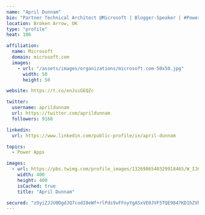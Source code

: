 ```yaml
---
name: "April Dunnam"
bio: "Partner Technical Architect @Microsoft | Blogger-Speaker | #PowerApps, #PowerAutomate, #Office365, #SharePoint | #WIT | #Karaoke Queen"
location: Broken Arrow, OK
type: "profile"
heat: 106

affiliation:
  name: Microsoft
  domain: microsoft.com
  images:
    - url: "/assets/images/organizations/microsoft.com-50x50.jpg"
      width: 50
      height: 50

website: https://t.co/enJuiGEQZc

twitter:
  username: aprildunnam
  url: https://twitter.com/aprildunnam
  followers: 9168

linkedin:
  url: https://www.linkedin.com/public-profile/in/april-dunnam

topics:
  - Power Apps

images:
  - url: https://pbs.twimg.com/profile_images/1326986540329918465/W_IJ6Ih2_400x400.jpg
    width: 400
    height: 400
    isCached: true
    title: "April Dunnam"

secured: "zOyiZJJU0DgdJQ7codI8eWf+rlPds9vFFoyYgASxVE0JVF5TQE9847KD1hZVh7J+tWTmufdUD/2PeWqRF9na3+mMFXDinUaeZkC+/Sn3iDsNoLRMTl+yWPaxoE9h0JdkB1up8i+N/4MhIRz6cASXwkFkGnOYgpn7FxKYfg2HXOzLukUXoE+6AkcOU7BircQAeJpTzTAAw5AKQH3s/UO56+c+uxnsu6LwPgIr84tVGpv+WCFyq1SfrLQ71Mvkw1X8vWtrpo7hCwr9nLN4jnEAkiNITNk8hlU5UtfkFnqkRy4LXdrV4bRRVtwLuNIoL95vQPuQFJn47ZyNmZXh5pP7TEX2MYiqDsw1OQtfUM1bA+KkBuAY4t0pyCEdIoMjyIk8SeNNXaBVoZ1YXRH/1nba+Hh6tAjSHxw8yYewzwvtRm8=;MMjUBsrWhRMOHsmWEqWVCw=="
---
```


